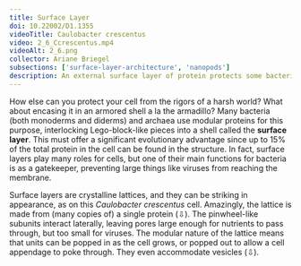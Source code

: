 ```yaml
---
title: Surface Layer
doi: 10.22002/D1.1355
videoTitle: Caulobacter crescentus
video: 2_6_Ccrescentus.mp4
videoAlt: 2_6.png
collector: Ariane Briegel
subsections: ['surface-layer-architecture', 'nanopods']
description: An external surface layer of protein protects some bacteria like Caulobacter crescentus and Delftia acidovorans. S-layer around vesicles forms nanopods.
---
```


How else can you protect your cell from the rigors of a harsh world? What about encasing it in an armored shell a la the armadillo? Many bacteria (both monoderms and diderms) and archaea use modular proteins for this purpose, interlocking Lego-block-like pieces into a shell called the **surface layer**. This must offer a significant evolutionary advantage since up to 15% of the total protein in the cell can be found in the structure. In fact, surface layers play many roles for cells, but one of their main functions for bacteria is as a gatekeeper, preventing large things like viruses from reaching the membrane.

Surface layers are crystalline lattices, and they can be striking in appearance, as on this *Caulobacter crescentus* cell. Amazingly, the lattice is made from (many copies of) a single protein (⇩). The pinwheel-like subunits interact laterally, leaving pores large enough for nutrients to pass through, but too small for viruses. The modular nature of the lattice means that units can be popped in as the cell grows, or popped out to allow a cell appendage to poke through. They even accommodate vesicles (⇩).


